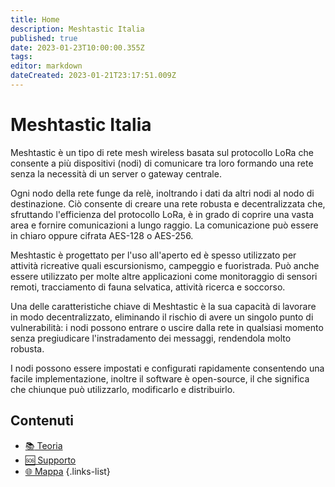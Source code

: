 ```yaml
---
title: Home
description: Meshtastic Italia
published: true
date: 2023-01-23T10:00:00.355Z
tags: 
editor: markdown
dateCreated: 2023-01-21T23:17:51.009Z
---
```


# Meshtastic Italia

Meshtastic è un tipo di rete mesh wireless basata sul protocollo LoRa che consente a più dispositivi (nodi) di comunicare tra loro formando una rete senza la necessità di un server o gateway centrale.

Ogni nodo della rete funge da relè, inoltrando i dati da altri nodi al nodo di destinazione. Ciò consente di creare una rete robusta e decentralizzata che, sfruttando l'efficienza del protocollo LoRa, è in grado di coprire una vasta area e fornire comunicazioni a lungo raggio.
La comunicazione può essere in chiaro oppure cifrata AES-128 o AES-256.

Meshtastic è progettato per l'uso all'aperto ed è spesso utilizzato per attività ricreative quali escursionismo, campeggio e fuoristrada. Può anche essere utilizzato per molte altre applicazioni come monitoraggio di sensori remoti, tracciamento di fauna selvatica, attività ricerca e soccorso.

Una delle caratteristiche chiave di Meshtastic è la sua capacità di lavorare in modo decentralizzato, eliminando il rischio di avere un singolo punto di vulnerabilità: i nodi possono entrare o uscire dalla rete in qualsiasi momento senza pregiudicare l'instradamento dei messaggi, rendendola molto robusta.

I nodi possono essere impostati e configurati rapidamente consentendo una facile implementazione, inoltre il software è open-source, il che significa che chiunque può utilizzarlo, modificarlo e distribuirlo.


## Contenuti
- [:books: Teoria](/teoria)
- [:sos: Supporto](https://t.me/meshtastic_italia)
- [🌐 Mappa](https://hub.iz1kga.it)
{.links-list}